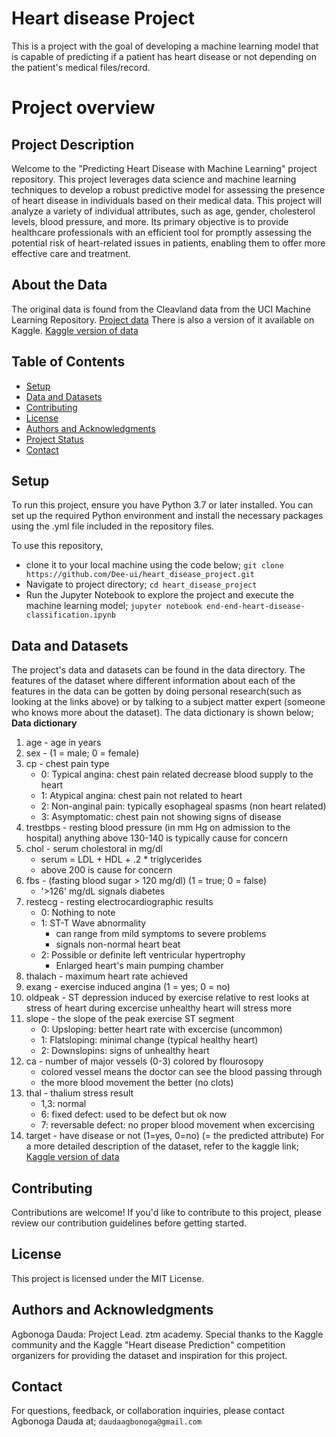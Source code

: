 # Heart disease Project
This is a project with the goal of developing a machine learning model that is capable of predicting if a patient has heart disease or not depending on the patient's medical files/record. 

# Project overview

## Project Description
Welcome to the "Predicting Heart Disease with Machine Learning" project repository. This project leverages data science and machine learning techniques to develop a robust predictive model for assessing the presence of heart disease in individuals based on their medical data. This project will analyze a variety of individual attributes, such as age, gender, cholesterol levels, blood pressure, and more. Its primary objective is to provide healthcare professionals with an efficient tool for promptly assessing the potential risk of heart-related issues in patients, enabling them to offer more effective care and treatment.

## About the Data
The original data is found from the Cleavland data from the UCI Machine Learning Repository. [Project data](https://archive.ics.uci.edu/ml/datasets/Heart+Disease)
There is also a version of it available on Kaggle. [Kaggle version of data](https://www.kaggle.com/datasets/ketangangal/heart-disease-dataset-uci)

## Table of Contents
- [Setup](#setup)
- [Data and Datasets](#data-and-datasets)
- [Contributing](#contributing)
- [License](#license)
- [Authors and Acknowledgments](#authors-and-acknowledgments)
- [Project Status](#project-status)
- [Contact](#contact)

## Setup
To run this project, ensure you have Python 3.7 or later installed. You can set up the required Python environment and install the necessary packages using the .yml file included in the repository files.

To use this repository,
- clone it to your local machine using the code below;
  ```git clone https://github.com/Dee-ui/heart_disease_project.git```
- Navigate to project directory;
    ```cd heart_disease_project```
- Run the Jupyter Notebook to explore the project and execute the machine learning model;
    ```jupyter notebook end-end-heart-disease-classification.ipynb```

## Data and Datasets
The project's data and datasets can be found in the data directory. The features of the dataset where different information about each of the features in the data can be gotten by doing personal research(such as looking at the links above) or by talking to a subject matter expert (someone who knows more about the dataset). The data dictionary is shown below;
**Data dictionary**

1. age - age in years
2. sex - (1 = male; 0 = female)
3. cp - chest pain type
    * 0: Typical angina: chest pain related decrease blood supply to the heart
    * 1: Atypical angina: chest pain not related to heart
    * 2: Non-anginal pain: typically esophageal spasms (non heart related)
    * 3: Asymptomatic: chest pain not showing signs of disease
4. trestbps - resting blood pressure (in mm Hg on admission to the hospital) anything above 130-140 is typically cause for concern
5. chol - serum cholestoral in mg/dl
    * serum = LDL + HDL + .2 * triglycerides
    * above 200 is cause for concern
6. fbs - (fasting blood sugar > 120 mg/dl) (1 = true; 0 = false)
    * '>126' mg/dL signals diabetes
7. restecg - resting electrocardiographic results
    * 0: Nothing to note
    * 1: ST-T Wave abnormality
        * can range from mild symptoms to severe problems
        * signals non-normal heart beat
    * 2: Possible or definite left ventricular hypertrophy
        * Enlarged heart's main pumping chamber
8. thalach - maximum heart rate achieved
9. exang - exercise induced angina (1 = yes; 0 = no)
10. oldpeak - ST depression induced by exercise relative to rest looks at stress of heart during excercise unhealthy heart will stress more
11. slope - the slope of the peak exercise ST segment
    * 0: Upsloping: better heart rate with excercise (uncommon)
    * 1: Flatsloping: minimal change (typical healthy heart)
    * 2: Downslopins: signs of unhealthy heart
12. ca - number of major vessels (0-3) colored by flourosopy
    * colored vessel means the doctor can see the blood passing through
    * the more blood movement the better (no clots)
13. thal - thalium stress result
    * 1,3: normal
    * 6: fixed defect: used to be defect but ok now
    * 7: reversable defect: no proper blood movement when excercising
14. target - have disease or not (1=yes, 0=no) (= the predicted attribute)
For a more detailed description of the dataset, refer to the kaggle link;
[Kaggle version of data](https://www.kaggle.com/datasets/ketangangal/heart-disease-dataset-uci)

## Contributing
Contributions are welcome! If you'd like to contribute to this project, please review our contribution guidelines before getting started.

## License
This project is licensed under the MIT License.

## Authors and Acknowledgments
Agbonoga Dauda: Project Lead.
ztm academy.
Special thanks to the Kaggle community and the Kaggle "Heart disease Prediction" competition organizers for providing the dataset and inspiration for this project.

## Contact
For questions, feedback, or collaboration inquiries, please contact Agbonoga Dauda at;
```daudaagbonoga@gmail.com```

